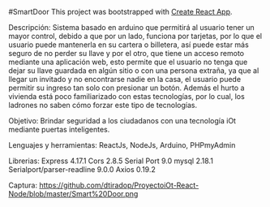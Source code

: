 #SmartDoor
This project was bootstrapped with [Create React App](https://github.com/facebook/create-react-app).

Descripción: Sistema basado en arduino que permitirá al usuario tener un mayor control, debido a que por un lado, funciona por tarjetas, por lo que el usuario puede mantenerla en su cartera o billetera, así puede estar más seguro de no perder su llave y por el otro, que tiene un acceso remoto mediante una aplicación web, esto permite que el usuario no tenga que dejar su llave guardada en algún sitio o con una persona extraña, ya que al llegar un invitado y no encontrarse nadie en la casa, el usuario puede permitir su ingreso tan solo con presionar un botón. Además el hurto a vivienda está poco familiarizado con estas tecnologías, por lo cual, los ladrones no saben cómo forzar este tipo de tecnologías.

Objetivo: Brindar seguridad a los ciudadanos con una tecnología iOt mediante puertas inteligentes.

Lenguajes y herramientas: ReactJs, NodeJs, Arduino, PHPmyAdmin

Librerias: Express 4.17.1
Cors 2.8.5
Serial Port 9.0
mysql 2.18.1
Serialport/parser-readline 9.0.0
Axios 0.19.2

Captura: https://github.com/dtiradop/ProyectoiOt-React-Node/blob/master/Smart%20Door.png
